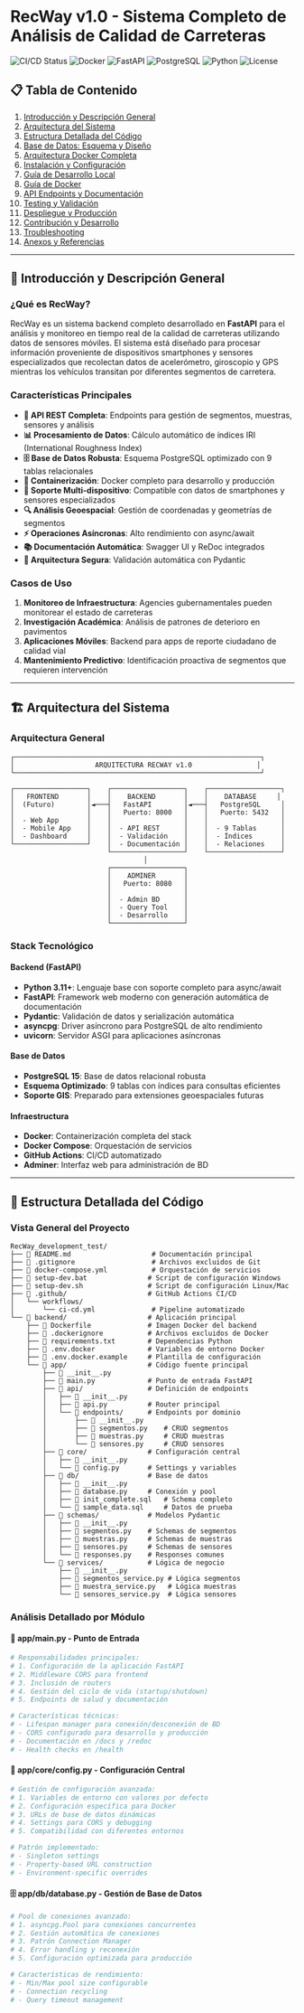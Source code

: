 # RecWay v1.0 - Sistema Completo de Análisis de Calidad de Carreteras

![CI/CD Status](https://github.com/edward30n/RecWay_development_test/workflows/RecWay%20CI/CD%20Pipeline/badge.svg)
![Docker](https://img.shields.io/badge/docker-%230db7ed.svg?style=flat&logo=docker&logoColor=white)
![FastAPI](https://img.shields.io/badge/FastAPI-005571?style=flat&logo=fastapi)
![PostgreSQL](https://img.shields.io/badge/postgres-%23316192.svg?style=flat&logo=postgresql&logoColor=white)
![Python](https://img.shields.io/badge/python-3.11+-blue.svg)
![License](https://img.shields.io/badge/license-MIT-green.svg)

## 📋 Tabla de Contenido

1. [Introducción y Descripción General](#-introducción-y-descripción-general)
2. [Arquitectura del Sistema](#-arquitectura-del-sistema)
3. [Estructura Detallada del Código](#-estructura-detallada-del-código)
4. [Base de Datos: Esquema y Diseño](#-base-de-datos-esquema-y-diseño)
5. [Arquitectura Docker Completa](#-arquitectura-docker-completa)
6. [Instalación y Configuración](#-instalación-y-configuración)
7. [Guía de Desarrollo Local](#-guía-de-desarrollo-local)
8. [Guía de Docker](#-guía-de-docker)
9. [API Endpoints y Documentación](#-api-endpoints-y-documentación)
10. [Testing y Validación](#-testing-y-validación)
11. [Despliegue y Producción](#-despliegue-y-producción)
12. [Contribución y Desarrollo](#-contribución-y-desarrollo)
13. [Troubleshooting](#-troubleshooting)
14. [Anexos y Referencias](#-anexos-y-referencias)

---

## 🎯 Introducción y Descripción General

### ¿Qué es RecWay?

RecWay es un sistema backend completo desarrollado en **FastAPI** para el análisis y monitoreo en tiempo real de la calidad de carreteras utilizando datos de sensores móviles. El sistema está diseñado para procesar información proveniente de dispositivos smartphones y sensores especializados que recolectan datos de acelerómetro, giroscopio y GPS mientras los vehículos transitan por diferentes segmentos de carretera.

### Características Principales

- **🔄 API REST Completa**: Endpoints para gestión de segmentos, muestras, sensores y análisis
- **📊 Procesamiento de Datos**: Cálculo automático de índices IRI (International Roughness Index)
- **🗄️ Base de Datos Robusta**: Esquema PostgreSQL optimizado con 9 tablas relacionales
- **🐳 Containerización**: Docker completo para desarrollo y producción
- **📱 Soporte Multi-dispositivo**: Compatible con datos de smartphones y sensores especializados
- **🔍 Análisis Geoespacial**: Gestión de coordenadas y geometrías de segmentos
- **⚡ Operaciones Asíncronas**: Alto rendimiento con async/await
- **📚 Documentación Automática**: Swagger UI y ReDoc integrados
- **🔐 Arquitectura Segura**: Validación automática con Pydantic

### Casos de Uso

1. **Monitoreo de Infraestructura**: Agencies gubernamentales pueden monitorear el estado de carreteras
2. **Investigación Académica**: Análisis de patrones de deterioro en pavimentos
3. **Aplicaciones Móviles**: Backend para apps de reporte ciudadano de calidad vial
4. **Mantenimiento Predictivo**: Identificación proactiva de segmentos que requieren intervención

---

## 🏗️ Arquitectura del Sistema

### Arquitectura General

```
┌─────────────────────────────────────────────────────────────┐
│                    ARQUITECTURA RECWAY v1.0                │
└─────────────────────────────────────────────────────────────┘

┌──────────────────┐    ┌──────────────────┐    ┌──────────────────┐
│   FRONTEND       │    │    BACKEND       │    │    DATABASE     │
│  (Futuro)        │◄───┤   FastAPI        │◄───┤   PostgreSQL     │
│                  │    │   Puerto: 8000   │    │   Puerto: 5432   │
│  - Web App       │    │                  │    │                  │
│  - Mobile App    │    │  - API REST      │    │  - 9 Tablas      │
│  - Dashboard     │    │  - Validación    │    │  - Índices       │
└──────────────────┘    │  - Documentación │    │  - Relaciones    │
                        └──────────────────┘    └──────────────────┘
                                 │
                        ┌──────────────────┐
                        │    ADMINER       │
                        │   Puerto: 8080   │
                        │                  │
                        │  - Admin BD      │
                        │  - Query Tool    │
                        │  - Desarrollo    │
                        └──────────────────┘
```

### Stack Tecnológico

#### Backend (FastAPI)
- **Python 3.11+**: Lenguaje base con soporte completo para async/await
- **FastAPI**: Framework web moderno con generación automática de documentación
- **Pydantic**: Validación de datos y serialización automática
- **asyncpg**: Driver asíncrono para PostgreSQL de alto rendimiento
- **uvicorn**: Servidor ASGI para aplicaciones asíncronas

#### Base de Datos
- **PostgreSQL 15**: Base de datos relacional robusta
- **Esquema Optimizado**: 9 tablas con índices para consultas eficientes
- **Soporte GIS**: Preparado para extensiones geoespaciales futuras

#### Infraestructura
- **Docker**: Containerización completa del stack
- **Docker Compose**: Orquestación de servicios
- **GitHub Actions**: CI/CD automatizado
- **Adminer**: Interfaz web para administración de BD

---

## 📁 Estructura Detallada del Código

### Vista General del Proyecto

```
RecWay_development_test/
├── 📄 README.md                    # Documentación principal
├── 📄 .gitignore                   # Archivos excluidos de Git
├── 📄 docker-compose.yml           # Orquestación de servicios
├── 📄 setup-dev.bat               # Script de configuración Windows
├── 📄 setup-dev.sh                # Script de configuración Linux/Mac
├── 📁 .github/                    # GitHub Actions CI/CD
│   └── workflows/
│       └── ci-cd.yml              # Pipeline automatizado
└── 📁 backend/                    # Aplicación principal
    ├── 📄 Dockerfile              # Imagen Docker del backend
    ├── 📄 .dockerignore           # Archivos excluidos de Docker
    ├── 📄 requirements.txt        # Dependencias Python
    ├── 📄 .env.docker             # Variables de entorno Docker
    ├── 📄 .env.docker.example     # Plantilla de configuración
    └── 📁 app/                    # Código fuente principal
        ├── 📄 __init__.py
        ├── 📄 main.py             # Punto de entrada FastAPI
        ├── 📁 api/                # Definición de endpoints
        │   ├── 📄 __init__.py
        │   ├── 📄 api.py          # Router principal
        │   └── 📁 endpoints/      # Endpoints por dominio
        │       ├── 📄 __init__.py
        │       ├── 📄 segmentos.py    # CRUD segmentos
        │       ├── 📄 muestras.py     # CRUD muestras  
        │       └── 📄 sensores.py     # CRUD sensores
        ├── 📁 core/               # Configuración central
        │   ├── 📄 __init__.py
        │   └── 📄 config.py       # Settings y variables
        ├── 📁 db/                 # Base de datos
        │   ├── 📄 __init__.py
        │   ├── 📄 database.py     # Conexión y pool
        │   ├── 📄 init_complete.sql   # Schema completo
        │   └── 📄 sample_data.sql     # Datos de prueba
        ├── 📁 schemas/            # Modelos Pydantic
        │   ├── 📄 __init__.py
        │   ├── 📄 segmentos.py    # Schemas de segmentos
        │   ├── 📄 muestras.py     # Schemas de muestras
        │   ├── 📄 sensores.py     # Schemas de sensores
        │   └── 📄 responses.py    # Responses comunes
        └── 📁 services/           # Lógica de negocio
            ├── 📄 __init__.py
            ├── 📄 segmentos_service.py # Lógica segmentos
            ├── 📄 muestra_service.py   # Lógica muestras
            └── 📄 sensores_service.py  # Lógica sensores
```

### Análisis Detallado por Módulo

#### 🚀 app/main.py - Punto de Entrada

```python
# Responsabilidades principales:
# 1. Configuración de la aplicación FastAPI
# 2. Middleware CORS para frontend
# 3. Inclusión de routers
# 4. Gestión del ciclo de vida (startup/shutdown)
# 5. Endpoints de salud y documentación

# Características técnicas:
# - Lifespan manager para conexión/desconexión de BD
# - CORS configurado para desarrollo y producción
# - Documentación en /docs y /redoc
# - Health checks en /health
```

#### 🔧 app/core/config.py - Configuración Central

```python
# Gestión de configuración avanzada:
# 1. Variables de entorno con valores por defecto
# 2. Configuración específica para Docker
# 3. URLs de base de datos dinámicas
# 4. Settings para CORS y debugging
# 5. Compatibilidad con diferentes entornos

# Patrón implementado:
# - Singleton settings
# - Property-based URL construction
# - Environment-specific overrides
```

#### 🗄️ app/db/database.py - Gestión de Base de Datos

```python
# Pool de conexiones avanzado:
# 1. asyncpg.Pool para conexiones concurrentes
# 2. Gestión automática de conexiones
# 3. Patrón Connection Manager
# 4. Error handling y reconexión
# 5. Configuración optimizada para producción

# Características de rendimiento:
# - Min/Max pool size configurable
# - Connection recycling
# - Query timeout management
```
